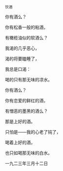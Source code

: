     饮酒 

   你有酒么？

   你有松香一般的粘酒，

   有橄榄油似的软酒么？

   我渴的几乎恶心，

   渴的将要瞌睡了，

   我总是口渴：

   喝的只有那无味的凉水。

   你有酒么？

   你有恋爱的鲜红的酒，

   有憎恶的墨黑的酒么？

   那是上好的酒。

   只怕是——我的心老了钝了，

   喝着上好的酒，

   也只如喝那无味的白水。

   一九二三年三月十二日

